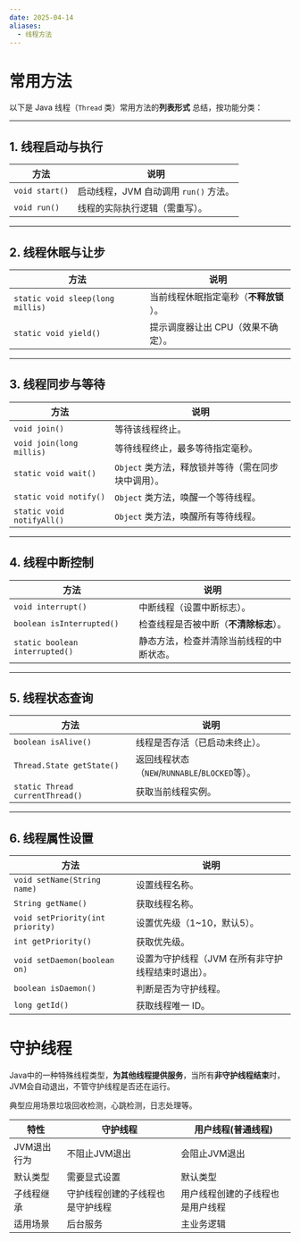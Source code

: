 ```yaml
---
date: 2025-04-14
aliases:
  - 线程方法
---
```

# 常用方法

以下是 Java 线程（`Thread` 类）常用方法的 ​**​列表形式​**​ 总结，按功能分类：

---

## ​**​1. 线程启动与执行​**​

|方法|说明|
|---|---|
|`void start()`|启动线程，JVM 自动调用 `run()` 方法。|
|`void run()`|线程的实际执行逻辑（需重写）。|

---

## ​**​2. 线程休眠与让步​**​

| 方法                               | 说明                        |
| -------------------------------- | ------------------------- |
| `static void sleep(long millis)` | 当前线程休眠指定毫秒（​**​不释放锁​**​）。 |
| `static void yield()`            | 提示调度器让出 CPU（效果不确定）。       |

---

## ​**​3. 线程同步与等待​**​

|方法|说明|
|---|---|
|`void join()`|等待该线程终止。|
|`void join(long millis)`|等待线程终止，最多等待指定毫秒。|
|`static void wait()`|`Object` 类方法，释放锁并等待（需在同步块中调用）。|
|`static void notify()`|`Object` 类方法，唤醒一个等待线程。|
|`static void notifyAll()`|`Object` 类方法，唤醒所有等待线程。|

---

## ​**​4. 线程中断控制​**​

|方法|说明|
|---|---|
|`void interrupt()`|中断线程（设置中断标志）。|
|`boolean isInterrupted()`|检查线程是否被中断（​**​不清除标志​**​）。|
|`static boolean interrupted()`|静态方法，检查并清除当前线程的中断状态。|

---

## ​**​5. 线程状态查询​**​

|方法|说明|
|---|---|
|`boolean isAlive()`|线程是否存活（已启动未终止）。|
|`Thread.State getState()`|返回线程状态（`NEW`/`RUNNABLE`/`BLOCKED`等）。|
|`static Thread currentThread()`|获取当前线程实例。|

---

## ​**​6. 线程属性设置​**​

|方法|说明|
|---|---|
|`void setName(String name)`|设置线程名称。|
|`String getName()`|获取线程名称。|
|`void setPriority(int priority)`|设置优先级（1~10，默认5）。|
|`int getPriority()`|获取优先级。|
|`void setDaemon(boolean on)`|设置为守护线程（JVM 在所有非守护线程结束时退出）。|
|`boolean isDaemon()`|判断是否为守护线程。|
|`long getId()`|获取线程唯一 ID。|

# 守护线程

Java中的一种特殊线程类型，​**​为其他线程提供服务​**​，当所有**非守护线程结束**时，JVM会自动退出，不管守护线程是否还在运行。

典型应用场景垃圾回收检测，心跳检测，日志处理等。

| 特性      | 守护线程             | 用户线程(普通线程)       |
| ------- | ---------------- | ---------------- |
| JVM退出行为 | 不阻止JVM退出         | 会阻止JVM退出         |
| 默认类型    | 需要显式设置           | 默认类型             |
| 子线程继承   | 守护线程创建的子线程也是守护线程 | 用户线程创建的子线程也是用户线程 |
| 适用场景    | 后台服务             | 主业务逻辑            |
